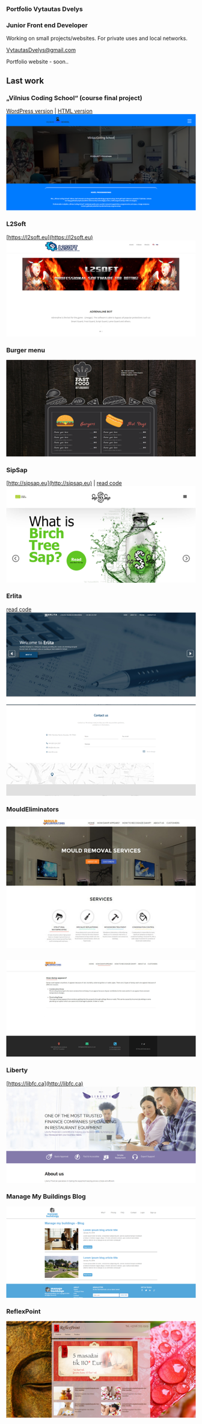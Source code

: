 ### Portfolio Vytautas Dvelys
### Junior Front end Developer
Working on small projects/websites. For private uses and local networks.

[VytautasDvelys@gmail.com](mailto:vytautasdvelys@gmail.com)

Portfolio website - soon..



##
## Last work

### „Vilnius Coding School“ (course final project)
[WordPress version](http://codingschoolprojektai.lt/tmp/kgbootcamp/vytautas_dvelys/wp/) | [HTML version](http://codingschoolprojektai.lt/tmp/kgbootcamp/vytautas_dvelys/html)
![demo](screenshots/vcs.png)


### L2Soft
[https://l2soft.eu](https://l2soft.eu)
![demo](screenshots/l2soft.png)

### Burger menu
![demo](screenshots/burger1.png)

### SipSap
[http://sipsap.eu](http://sipsap.eu) | [read code](sipsap/index.html)
![demo](screenshots/sipsap.png)


### Erlita
[read code](erlita/index.html)
![demo](screenshots/erlita.png)
![demo](screenshots/erlita-contact.png)

### MouldEliminators
![demo](screenshots/mould-main.jpg)
##
![demo](screenshots/mouldeliminator-page.jpg)

### Liberty
[https://libfc.ca](http://libfc.ca)
![demo](screenshots/liberty.png)

### Manage My Buildings Blog
![demo](screenshots/mb.png)



### ReflexPoint
![demo](screenshots/reflex.png)
